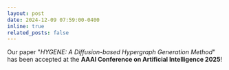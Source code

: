 ```yaml
---
layout: post
date: 2024-12-09 07:59:00-0400
inline: true
related_posts: false
---
```


Our paper "*HYGENE: A Diffusion-based Hypergraph Generation Method*" has been accepted at the **AAAI Conference on Artificial Intelligence 2025**!